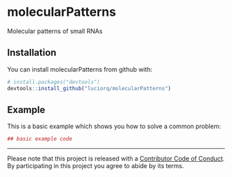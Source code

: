 
<!-- README.md is generated from README.Rmd. Please edit that file -->
molecularPatterns
=================

Molecular patterns of small RNAs

Installation
------------

You can install molecularPatterns from github with:

``` r
# install.packages("devtools")
devtools::install_github("luciorq/molecularPatterns")
```

Example
-------

This is a basic example which shows you how to solve a common problem:

``` r
## basic example code
```

------------------------------------------------------------------------

Please note that this project is released with a [Contributor Code of Conduct](CODE_OF_CONDUCT.md). By participating in this project you agree to abide by its terms.
